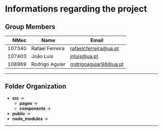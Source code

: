 # Informations regarding the project

## Group Members

|   NMec | Name            | Email                 |
| -----: | --------------- | --------------------- |
| 107340 | Rafael Ferreira | rafaelcferreira@ua.pt |
| 107403 | João Luís       | jnluis@ua.pt          |
| 108969 | Rodrigo Aguiar  | rodrigoaguiar96@ua.pt |

---

## Folder Organization

- **src** ->
  - **pages** ->
  - **components** ->
- **public** ->
- **node_modules** ->

---
